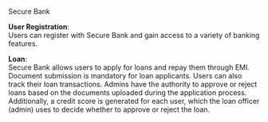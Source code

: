 Secure Bank

**User Registration**: <br/>
Users can register with Secure Bank and gain access to a variety of banking features.

**Loan**: <br/>
Secure Bank allows users to apply for loans and repay them through EMI. Document submission is mandatory for loan applicants. Users can also track their loan transactions.
Admins have the authority to approve or reject loans based on the documents uploaded during the application process. 
Additionally, a credit score is generated for each user, which the loan officer (admin) uses to decide whether to approve or reject the loan.
